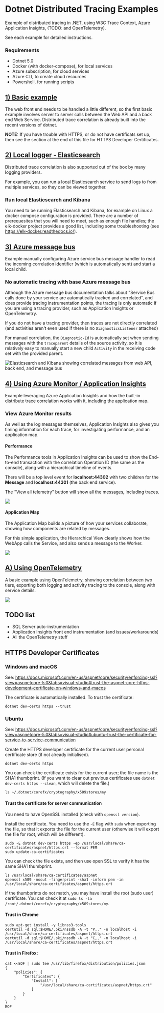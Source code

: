 # Dotnet Distributed Tracing Examples

Example of distributed tracing in .NET, using W3C Trace Context, Azure Application Insights, (TODO: and OpenTelemetry).

See each example for detailed instructions.

### Requirements

* Dotnet 5.0
* Docker (with docker-compose), for local services
* Azure subscription, for cloud services
* Azure CLI, to create cloud resources
* Powershell, for running scripts

## [1) Basic example](src/1-basic/ReadMe.md)

The web front end needs to be handled a little different, so the first basic example involves server to server calls between the Web API and a back end Web Service. Distributed trace correlation is already built into the recent versions of dotnet.

**NOTE:** If you have trouble with HTTPS, or do not have certificats set up, then see the section at
the end of this file for HTTPS Developer Certificates.

## [2) Local logger - Elasticsearch](src/2-elasticsearch/ReadMe.md)

Distributed trace correlation is also supported out of the box by many logging providers.

For example, you can run a local Elasticsearch service to send logs to from multiple services, so they can be viewed together.

### Run local Elasticsearch and Kibana

You need to be running Elasticsearch and Kibana, for example on Linux a docker compose 
configuration is provided. There are a number of prerequesites that you will need to meet, 
such as enough file handles; the elk-docker project provides a good list, including 
some troubleshooting (see https://elk-docker.readthedocs.io/).

## [3) Azure message bus](src/3-messagebus/ReadMe.md)

Example manually configuring Azure service bus message handler to read the incoming correlation identifier (which is automatically sent) and start a local child.

### No automatic tracing with base Azure message bus

Although the Azure message bus documentation talks about "Service Bus calls done by your service are automatically tracked and correlated", and does provide tracing instrumentation points, the tracing is only automatic if you are using a tracing provider, such as Application Insights or OpenTelemetry.

If you do not have a tracing provider, then traces are not directly correlated (and activities aren't even used if there is no `DiagnosticsListener` attached)

For manual correlation, the `Diagnostic-Id` is automatically set when sending messages with the `traceparent` details of the source activity, so it is relatively easy to manually start a new child `Activity` in the receiving code set with the provided parent.

![Elasticsearch and Kibana showing correlated messages from web API, back end, and message bus](src/3-messagebus/images/elasticsearch-kibana-with-message-bus.png)

## [4) Using Azure Monitor / Application Insights](src/4-azuremonitor/ReadMe.md)

Example leveraging Azure Application Insights and how the built-in distribute trace correlation works with it, including the application map.

### View Azure Monitor results

As well as the log messages themselves, Application Insights also gives you timing information for each trace, for investigating performance, and an application map.

#### Performance

The Performance tools in Application Insights can be used to show the End-to-end transaction with the correlation Operation ID (the same as the console), along with a hierarchical timeline of events.

There will be a top level event for **localhost:44302** with two children for the **Message** and **localhost:44301** (the back end service).

The "View all telemetry" button will show all the messages, including traces.

![](src/4-azuremonitor/images/app-insights-end-to-end.png)

#### Application Map

The Application Map builds a picture of how your services collaborate, showing how components are related by messages.

For this simple application, the Hierarchical View clearly shows how the WebApp calls the Service, and also sends a message to the Worker.

![](src/4-azuremonitor/images/app-insights-application-map.png)


## [A) Using OpenTelemetry](src/a-opentelemetry/ReadMe.md)

A basic example using OpenTelemetry, showing correlation between two tiers, exporting both logging and activity tracing to the console, along with service details.

![](src/a-opentelemetry/images/opentelemetry-basic.png)



## TODO list

* SQL Server auto-instrumentation
* Application Insights front end instrumentation (and issues/workarounds)
* All the OpenTelemetry stuff


## HTTPS Developer Certificates

### Windows and macOS

See: https://docs.microsoft.com/en-us/aspnet/core/security/enforcing-ssl?view=aspnetcore-5.0&tabs=visual-studio#trust-the-aspnet-core-https-development-certificate-on-windows-and-macos

The certificate is automatically installed. To trust the certificate:

```
dotnet dev-certs https --trust
```

### Ubuntu

See: https://docs.microsoft.com/en-us/aspnet/core/security/enforcing-ssl?view=aspnetcore-5.0&tabs=visual-studio#ubuntu-trust-the-certificate-for-service-to-service-communication

Create the HTTPS developer certificate for the current user personal certificate store (if not already initialised). 

```
dotnet dev-certs https
```

You can check the certificate exists for the current user; the file name is the SHA1 thumbprint. (If you want to clear out previous certificates use `dotnet dev-certs https --clean`, which will delete the file.)

```
ls ~/.dotnet/corefx/cryptography/x509stores/my
```

#### Trust the certificate for server communication

You need to have OpenSSL installed (check with `openssl version`).

Install the certificate. You need to use the `-E` flag with `sudo` when exporting the file, so that it exports the file for the current user (otherwise it will export the file for root, which will be different).

```
sudo -E dotnet dev-certs https -ep /usr/local/share/ca-certificates/aspnet/https.crt --format PEM
sudo update-ca-certificates
```

You can check the file exists, and then use open SSL to verify it has the same SHA1 thumbprint.

```
ls /usr/local/share/ca-certificates/aspnet
openssl x509 -noout -fingerprint -sha1 -inform pem -in /usr/local/share/ca-certificates/aspnet/https.crt
```

If the thumbprints do not match, you may have install the root (sudo user) certificate. You can check it at `sudo ls -la /root/.dotnet/corefx/cryptography/x509stores/my`.

#### Trust in Chrome

```
sudo apt-get install -y libnss3-tools
certutil -d sql:$HOME/.pki/nssdb -A -t "P,," -n localhost -i /usr/local/share/ca-certificates/aspnet/https.crt
certutil -d sql:$HOME/.pki/nssdb -A -t "C,," -n localhost -i /usr/local/share/ca-certificates/aspnet/https.crt
```

#### Trust in Firefox:

```
cat <<EOF | sudo tee /usr/lib/firefox/distribution/policies.json
{
    "policies": {
        "Certificates": {
            "Install": [
                "/usr/local/share/ca-certificates/aspnet/https.crt"
            ]
        }
    }
}
EOF
```
